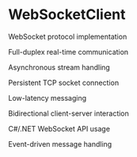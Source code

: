 # WebSocketClient

WebSocket protocol implementation

Full-duplex real-time communication

Asynchronous stream handling

Persistent TCP socket connection

Low-latency messaging

Bidirectional client-server interaction

C#/.NET WebSocket API usage

Event-driven message handling
